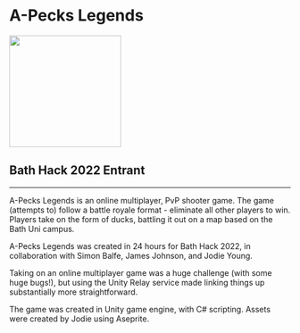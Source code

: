# A-Pecks Legends

<img src="https://user-images.githubusercontent.com/20879490/164044118-dc6cfb01-c1a4-4219-b257-87a92dfb5b72.png" width=200 />

## Bath Hack 2022 Entrant

---

A-Pecks Legends is an online multiplayer, PvP shooter game. The game (attempts to) follow a battle royale format - eliminate all other players to win.
Players take on the form of ducks, battling it out on a map based on the Bath Uni campus.

A-Pecks Legends was created in 24 hours for Bath Hack 2022, in collaboration with Simon Balfe, James Johnson, and Jodie Young.

Taking on an online multiplayer game was a huge challenge (with some huge bugs!), but using the Unity Relay service made linking things up substantially more straightforward.

The game was created in Unity game engine, with C# scripting. Assets were created by Jodie using Aseprite.
